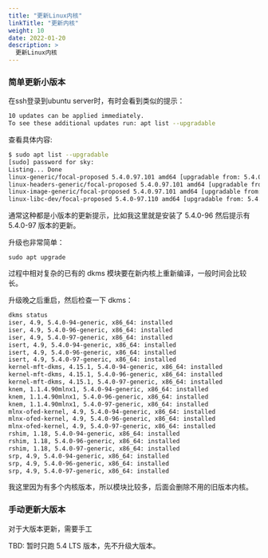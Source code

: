 ```yaml
---
title: "更新Linux内核"
linkTitle: "更新内核"
weight: 10
date: 2022-01-20
description: >
  更新Linux内核
---
```




### 简单更新小版本

在ssh登录到ubuntu server时，有时会看到类似的提示：

```bash
10 updates can be applied immediately.
To see these additional updates run: apt list --upgradable
```

查看具体内容:

```bash
$ sudo apt list --upgradable
[sudo] password for sky: 
Listing... Done
linux-generic/focal-proposed 5.4.0.97.101 amd64 [upgradable from: 5.4.0.96.100]
linux-headers-generic/focal-proposed 5.4.0.97.101 amd64 [upgradable from: 5.4.0.96.100]
linux-image-generic/focal-proposed 5.4.0.97.101 amd64 [upgradable from: 5.4.0.96.100]
linux-libc-dev/focal-proposed 5.4.0-97.110 amd64 [upgradable from: 5.4.0-96.109]
```

 通常这种都是小版本的更新提示，比如我这里就是安装了 5.4.0-96 然后提示有 5.4.0-97 版本的更新。

升级也非常简单：

```
sudo apt upgrade
```

过程中相对复杂的已有的 dkms 模块要在新内核上重新编译，一般时间会比较长。

升级晚之后重启，然后检查一下 dkms：

```bash
dkms status
iser, 4.9, 5.4.0-94-generic, x86_64: installed
iser, 4.9, 5.4.0-96-generic, x86_64: installed
iser, 4.9, 5.4.0-97-generic, x86_64: installed
isert, 4.9, 5.4.0-94-generic, x86_64: installed
isert, 4.9, 5.4.0-96-generic, x86_64: installed
isert, 4.9, 5.4.0-97-generic, x86_64: installed
kernel-mft-dkms, 4.15.1, 5.4.0-94-generic, x86_64: installed
kernel-mft-dkms, 4.15.1, 5.4.0-96-generic, x86_64: installed
kernel-mft-dkms, 4.15.1, 5.4.0-97-generic, x86_64: installed
knem, 1.1.4.90mlnx1, 5.4.0-94-generic, x86_64: installed
knem, 1.1.4.90mlnx1, 5.4.0-96-generic, x86_64: installed
knem, 1.1.4.90mlnx1, 5.4.0-97-generic, x86_64: installed
mlnx-ofed-kernel, 4.9, 5.4.0-94-generic, x86_64: installed
mlnx-ofed-kernel, 4.9, 5.4.0-96-generic, x86_64: installed
mlnx-ofed-kernel, 4.9, 5.4.0-97-generic, x86_64: installed
rshim, 1.18, 5.4.0-94-generic, x86_64: installed
rshim, 1.18, 5.4.0-96-generic, x86_64: installed
rshim, 1.18, 5.4.0-97-generic, x86_64: installed
srp, 4.9, 5.4.0-94-generic, x86_64: installed
srp, 4.9, 5.4.0-96-generic, x86_64: installed
srp, 4.9, 5.4.0-97-generic, x86_64: installed
```

我这里因为有多个内核版本，所以模块比较多，后面会删除不用的旧版本内核。

### 手动更新大版本

对于大版本更新，需要手工

TBD: 暂时只跑 5.4 LTS 版本，先不升级大版本。

